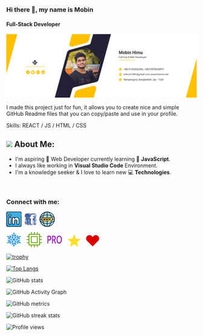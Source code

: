 ### Hi there 👋, my name is Mobin
#### Full-Stack Developer
![Full-Stack Developer](https://github.com/mobinhimu/mobinhimu/blob/main/MOBIN2.jpg?raw=true)

I made this project just for fun, it allows you to create nice and simple GitHub Readme files that you can copy/paste and use in your profile.

Skills: REACT / JS / HTML / CSS

## <img src="https://media.giphy.com/media/WUlplcMpOCEmTGBtBW/giphy.gif" width="40"> **About Me:**

- I'm aspiring 🔭️ Web Developer currently learning 🌱 **JavaScript**.
- I always like working in **Visual Studio Code** Environment.
- I'm a knowledge seeker & I love to learn new 💻 **Technologies**.


</br>

### Connect with me:

<p align="left">
<a href="https://www.linkedin.com/in/jahidulislamzim/" target="blank"><img align="center" src="./Social/linkedin.png" alt="https://www.linkedin.com/in/jahidulislamzim/" height="40" width="40" /></a>
<a href="https://www.facebook.com/jahidulislamzim10" target="blank"><img align="center" src="./Social/Facebook.png" alt="https://www.facebook.com/jahidulislamzim10" height="40" width="40" /></a>
<a href="https://jahidulislamzim.netlify.app" target="blank"><img align="center" src="./Social/website.png" alt="https://jahidulislamzim.com/" height="40" width="40" /></a>

</p

<br />


<a href='https://archiveprogram.github.com/'><img src='https://raw.githubusercontent.com/acervenky/animated-github-badges/master/assets/acbadge.gif' width='40' height='40'></a> <a href='https://docs.github.com/en/developers'><img src='https://raw.githubusercontent.com/acervenky/animated-github-badges/master/assets/devbadge.gif' width='40' height='40'></a> <a href='https://github.com/pricing'><img src='https://raw.githubusercontent.com/acervenky/animated-github-badges/master/assets/pro.gif' width='40' height='40'></a> <a href='https://stars.github.com/'><img src='https://raw.githubusercontent.com/acervenky/animated-github-badges/master/assets/starbadge.gif' width='35' height='35'></a> <a href='https://docs.github.com/en/github/supporting-the-open-source-community-with-github-sponsors'><img src='https://raw.githubusercontent.com/acervenky/animated-github-badges/master/assets/sponsorbadge.gif' width='35' height='35'></a> 

[![trophy](https://github-profile-trophy.vercel.app/?username=mobinhimu)](https://github.com/ryo-ma/github-profile-trophy)

[![Top Langs](https://github-readme-stats.vercel.app/api/top-langs/?username=mobinhimu)](https://github.com/anuraghazra/github-readme-stats)

![GitHub stats](https://github-readme-stats.vercel.app/api?username=mobinhimu&show_icons=true&count_private=true)  

![GitHub Activity Graph](https://activity-graph.herokuapp.com/graph?username=mobinhimu)  

![GitHub metrics](https://metrics.lecoq.io/mobinhimu)  

![GitHub streak stats](https://streak-stats.demolab.com/?user=mobinhimu)  

![Profile views](https://gpvc.arturio.dev/mobinhimu)  
